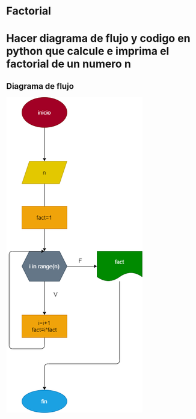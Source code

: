 # Factorial

# Hacer diagrama de flujo y codigo en python que calcule e imprima el factorial de un numero n

## Diagrama de flujo 
![Diagrama de flujo](diagrama.png "Diagrama de flujo")
